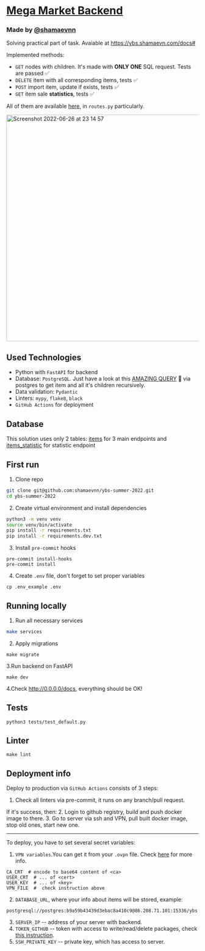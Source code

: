 # [Mega Market Backend](https://ybs.shamaevn.com/docs)
### Made by [@shamaevnn](https://t.me/shamaevnn)
Solving practical part of task. Avaiable at https://ybs.shamaevn.com/docs#


Implemented methods:
* `GET` nodes with children. It's made with **ONLY ONE** SQL request. Tests are passed ✅
* `DELETE` item with all corresponding items, tests ✅
* `POST` import item, update if exists, tests ✅
* `GET` item sale **statistics**, tests ✅

All of them are available [here](https://github.com/shamaevnn/ybs-summer-2022/tree/master/app/api), in `routes.py` particularly.

<img width="592" alt="Screenshot 2022-06-26 at 23 14 57" src="https://user-images.githubusercontent.com/50623190/175832316-10f8f223-c35a-4369-83bf-d8a2d0a2a060.png">

## Used Technologies
* Python with `FastAPI` for backend
* Database: `PostgreSQL`. Just have a look at this [AMAZING QUERY](https://github.com/shamaevnn/ybs-summer-2022/blob/master/app/models/items/queries.py#L14) 👀 via
postgres to get item and all it's children recursively.
* Data validation: `Pydantic`
* Linters: `mypy`, `flake8`, `black`
* `GitHub Actions` for deployment

## Database
This solution uses only 2 tables: [items](https://github.com/shamaevnn/ybs-summer-2022/blob/master/app/models/items/table_schema.py) for 3 main endpoints
and [items_statistic](https://github.com/shamaevnn/ybs-summer-2022/blob/master/app/models/items_statistic/table_schema.py) for statistic endpoint


## First run
1. Clone repo
```bash
git clone git@github.com:shamaevnn/ybs-summer-2022.git
cd ybs-summer-2022
```
2. Create virtual environment and install dependencies
```bash
python3 -m venv venv
source venv/bin/activate
pip install -r requirements.txt
pip install -r requirements.dev.txt
```
3. Install `pre-commit` hooks
```
pre-commit install-hooks
pre-commit install
```
4. Create `.env` file, don't forget to set proper variables
```
cp .env_example .env
```

## Running locally
1. Run all necessary services
```bash
make services
```
2. Apply migrations
```
make migrate
```
3.Run backend on FastAPI
```
make dev
```
4.Check http://0.0.0.0/docs, everything should be OK!


## Tests
```
python3 tests/test_default.py
```

## Linter
```
make lint
```


## Deployment info
Deploy to production via `GitHub Actions` consists of 3 steps:
1. Check all linters via pre-commit, it runs on any branch/pull request.

If it's success, then:
2. Login to github registry, build and push docker image to there.
3. Go to server via ssh and VPN, pull built docker image, stop old ones, start new one.

---

To deploy, you have to set several secret variables:
1. `VPN variables`.You can get it from your `.ovpn` file. Check [here](https://github.com/marketplace/actions/connect-vpn#how-to-prepare-file-ovpn) for more info.
```
CA_CRT  # encode to base64 content of <ca>
USER_CRT  # ... of <cert>
USER_KEY  # ... of <key>
VPN_FILE  #  check instruction above
```
2. `DATABASE_URL`, where your info about items will be stored, example:
```
postgresql://postgres:b9a59b43439d3ebac8a410c9@86.208.71.101:15336/ybs
```
3. `SERVER_IP` -- address of your server with backend.
4. `TOKEN_GITHUB` -- token with access to write/read/delete packages, check [this instruction](https://docs.github.com/en/authentication/keeping-your-account-and-data-secure/creating-a-personal-access-token).
5. `SSH_PRIVATE_KEY` -- private key, which has access to server.
